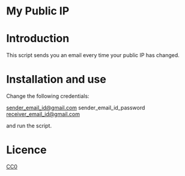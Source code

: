 # My Public IP

# Introduction

This script sends you an email every time your public IP has changed.

# Installation and use

Change the following credentials:

sender_email_id@gmail.com
sender_email_id_password
receiver_email_id@gmail.com

and run the script.

# Licence

[CC0](https://creativecommons.org/share-your-work/public-domain/cc0/)
